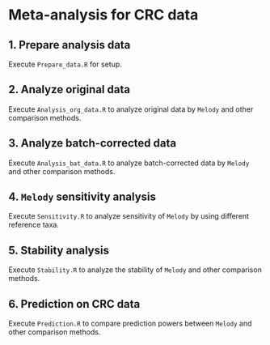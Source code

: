 # Meta-analysis for CRC data

## 1. Prepare analysis data

Execute `Prepare_data.R` for setup.

## 2. Analyze original data

Execute `Analysis_org_data.R` to analyze original data by `Melody` and other comparison methods.

## 3. Analyze batch-corrected data

Execute `Analysis_bat_data.R` to analyze batch-corrected data by `Melody` and other comparison methods.

## 4. `Melody` sensitivity analysis

Execute `Sensitivity.R` to analyze sensitivity of `Melody` by using different reference taxa.

## 5. Stability analysis

Execute `Stability.R` to analyze the stability of `Melody` and other comparison methods. 

## 6. Prediction on CRC data

Execute `Prediction.R` to compare prediction powers between `Melody` and other comparison methods.
